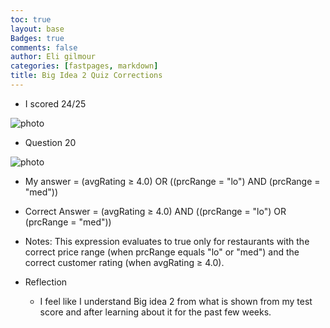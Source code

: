 ```yaml
---
toc: true
layout: base
Badges: true
comments: false
author: Eli gilmour
categories: [fastpages, markdown]
title: Big Idea 2 Quiz Corrections
---
```


- I scored 24/25

![photo]({{site.baseurl}}/images/9999.png)

- Question 20 

![photo]({{site.baseurl}}/images/99991.png)

- My answer = (avgRating ≥ 4.0) OR ((prcRange = "lo") AND (prcRange = "med"))

- Correct Answer = (avgRating ≥ 4.0) AND ((prcRange = "lo") OR (prcRange = "med"))

- Notes: This expression evaluates to true only for restaurants with the correct price range (when prcRange equals "lo" or "med") and the correct customer rating (when avgRating ≥ 4.0).

- Reflection

    - I feel like I understand Big idea 2 from what is shown from my test score and after learning about it for the past few weeks.

